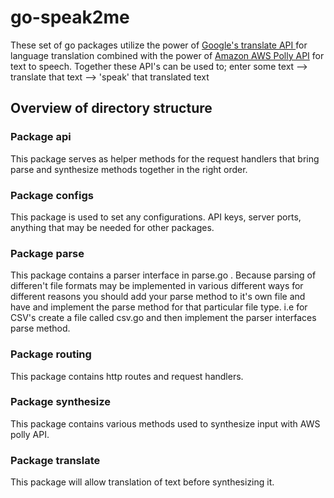 # go-speak2me

These set of go packages utilize the power of [Google's translate API ](https://cloud.google.com/translate/) for language translation 
combined with the power of [Amazon AWS Polly API](https://aws.amazon.com/polly/) for text to speech. Together these API's 
can be used to; enter some text --> translate that text --> 'speak' that translated text

## Overview of directory structure 

### Package api

This package serves as helper methods for the request handlers that bring parse and synthesize methods together in the right order.

### Package configs 
This package is used to set any configurations. API keys, server ports, anything that may be needed for other packages. 

### Package parse 
This package contains a parser interface in parse.go . Because parsing of differen't file formats may be implemented 
in various different ways for different reasons you should add your parse method to it's own file and have and 
implement the parse method for that particular file type. i.e for CSV's create a file called csv.go and then implement 
the parser interfaces parse method. 

### Package routing
This package contains http routes and request handlers. 

### Package synthesize
This package contains various methods used to synthesize input with AWS polly API.

### Package translate
This package will allow translation of text before synthesizing it.

